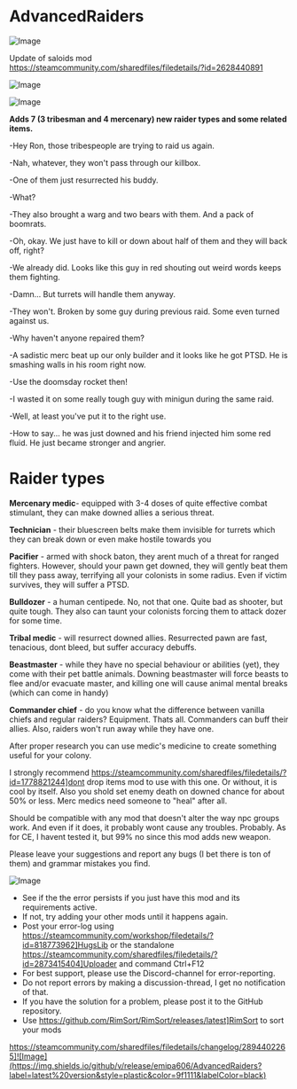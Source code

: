 # AdvancedRaiders

![Image](https://i.imgur.com/buuPQel.png)

Update of saloids mod
https://steamcommunity.com/sharedfiles/filedetails/?id=2628440891

![Image](https://i.imgur.com/pufA0kM.png)

	
![Image](https://i.imgur.com/Z4GOv8H.png)

**Adds 7 (3 tribesman and 4 mercenary) new raider types and some related items.**
    
 -Hey Ron, those tribespeople are trying to raid us again.
    
 -Nah, whatever, they won't pass through our killbox.
    
 -One of them just resurrected his buddy. 
    
 -What? 
    
 -They also brought a warg and two bears with them. And a pack of boomrats.
    
 -Oh, okay. We just have to kill or down about half of them and they will back off, right?
    
 -We already did. Looks like this guy in red shouting out weird words keeps them fighting.
    
 -Damn... But turrets will handle them anyway.
    
 -They won't. Broken by some guy during previous raid. Some even turned against us.
    
 -Why haven't anyone repaired them?
    
 -A sadistic merc beat up our only builder and it looks like he got PTSD. He is smashing walls in his room right now.
    
 -Use the doomsday rocket then!
    
 -I wasted it on some really tough guy with minigun during the same raid. 
    
 -Well, at least you've put it to the right use.
    
 -How to say... he was just downed and his friend injected him some red fluid. He just became stronger and angrier.
    
# Raider types 


**Mercenary medic**- equipped with 3-4 doses of quite effective combat stimulant, they can make downed allies a serious threat.

**Technician** - their bluescreen belts make them invisible for turrets which they can break down or even make hostile towards you

**Pacifier** - armed with shock baton, they arent much of a threat for ranged fighters. However, should your pawn get downed, they will gently beat them till they pass away, terrifying all your colonists in some radius. Even if victim survives, they will suffer a PTSD.

**Bulldozer** - a human centipede. No, not that one. Quite bad as shooter, but quite tough. They also can taunt your colonists forcing them to attack dozer for some time.

**Tribal medic** - will resurrect downed allies. Resurrected pawn are fast, tenacious, dont bleed, but suffer accuracy debuffs.

**Beastmaster** - while they have no special behaviour or abilities (yet), they come with their pet battle animals. Downing beastmaster will force beasts to flee and/or evacuate master, and killing one will cause animal mental breaks (which can come in handy)

**Commander chief** - do you know what the difference between vanilla chiefs and regular raiders? Equipment. Thats all. Commanders can buff their allies. Also, raiders won't run away while they have one.

After proper research you can use medic's medicine to create something useful for your colony.


 I strongly recommend https://steamcommunity.com/sharedfiles/filedetails/?id=1778821244]dont drop items mod to use with this one. Or without, it is cool by itself.
 Also you shold set enemy death on downed chance for about 50% or less. Merc medics need someone to "heal" after all.

 Should be compatible with any mod that doesn't alter the way npc groups work. And even if it does, it probably wont cause any troubles. Probably. As for CE, I havent tested it, but 99% no since this mod adds new weapon.
    
 Please leave your suggestions and report any bugs (I bet there is ton of them) and grammar mistakes you find. 
	
![Image](https://i.imgur.com/PwoNOj4.png)



-  See if the the error persists if you just have this mod and its requirements active.
-  If not, try adding your other mods until it happens again.
-  Post your error-log using https://steamcommunity.com/workshop/filedetails/?id=818773962]HugsLib or the standalone https://steamcommunity.com/sharedfiles/filedetails/?id=2873415404]Uploader and command Ctrl+F12
-  For best support, please use the Discord-channel for error-reporting.
-  Do not report errors by making a discussion-thread, I get no notification of that.
-  If you have the solution for a problem, please post it to the GitHub repository.
-  Use https://github.com/RimSort/RimSort/releases/latest]RimSort to sort your mods



https://steamcommunity.com/sharedfiles/filedetails/changelog/2894402265]![Image](https://img.shields.io/github/v/release/emipa606/AdvancedRaiders?label=latest%20version&style=plastic&color=9f1111&labelColor=black)

